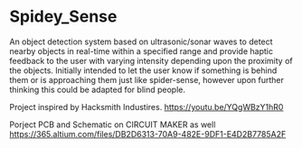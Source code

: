 # Spidey_Sense

An object detection system based on ultrasonic/sonar waves to detect nearby objects in real-time within a specified range and provide haptic feedback to the user with varying intensity depending upon the proximity of the objects. Initially intended to let the user know if something is behind them or is approaching them just like spider-sense, however upon further thinking this could be adapted for blind people.

Project inspired by Hacksmith Industires. https://youtu.be/YQgWBzY1hR0

Porject PCB and Schematic on CIRCUIT MAKER as well https://365.altium.com/files/DB2D6313-70A9-482E-9DF1-E4D2B7785A2F
